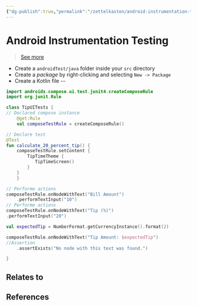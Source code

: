```yaml
---
{"dg-publish":true,"permalink":"/zettelkasten/android-instrumentation-testing/","title":"Android Instrumentation Testing","tags":["status/todo","core/tech/android"],"noteIcon":"","created":"2023-10-11T13:10:04.657+01:00","updated":"2023-10-11T13:10:16.073+01:00"}
---
```



# Android Instrumentation Testing

> [See more](https://developer.android.com/codelabs/basic-android-kotlin-compose-write-automated-tests?continue=https%3A%2F%2Fdeveloper.android.com%2Fcourses%2Fpathways%2Fandroid-basics-compose-unit-2-pathway-3%23codelab-https%3A%2F%2Fdeveloper.android.com%2Fcodelabs%2Fbasic-android-kotlin-compose-write-automated-tests#4)
- Create a `androidTest/java` folder inside your `src` directory
- Create a *package* by right-clicking and selecting `New -> Package`
- Create a Kotlin file 
--
```kotlin
import androidx.compose.ui.test.junit4.createComposeRule
import org.junit.Rule

class TipUITests {
// Declared compose instance
	@get:Rule   
	val composeTestRule = createComposeRule()

// Declare test
@Test
fun calculate_20_percent_tip() {
    composeTestRule.setContent {
        TipTimeTheme {
           TipTimeScreen()
        }
    }
	}

// Performe actions
composeTestRule.onNodeWithText("Bill Amount")
	.performTextInput("10")   
// Performe actions
composeTestRule.onNodeWithText("Tip (%)")
.performTextInput("20")   

val expectedTip = NumberFormat.getCurrencyInstance().format(2)

composeTestRule.onNodeWithText("Tip Amount: $expectedTip")
//Assertion
	.assertExists("No node with this text was found.")

}
```





## Relates to
## References
